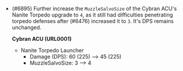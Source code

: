 - (#6895) Further increase the `MuzzleSalvoSize` of the Cybran ACU's Nanite Torpedo upgrade to `4`, as it still had difficulties penetrating torpedo defenses after (#6476) increased it to `3`. It's DPS remains unchanged.

  **Cybran ACU (URL0001)**
  - Nanite Torpedo Launcher 
    - Damage (DPS): 60 (225) --> 45 (225)
    - MuzzleSalvoSize: 3 --> 4
